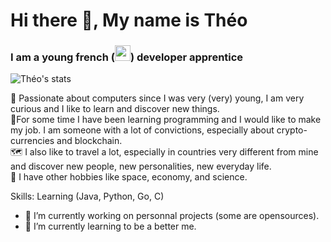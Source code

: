 # Hi there 👋, My name is Théo
### I am a young french (<img src="https://media0.giphy.com/media/x8r9ko36SAFSoMnFN1/giphy.gif?cid=790b7611659a542c656387ad297081e84810a66d8a897c0a&rid=giphy.gif&ct=g" width="25px">) developer apprentice<br />

![Théo's stats](https://github-readme-stats.vercel.app/api?username=TheoM-E&show_icons=true&count_private=true&theme=onedark&hide=issues,prs,contribs)<br />

🌠 Passionate about computers since I was very (very) young, I am very curious and I like to learn and discover new things. <br />
🌟For some time I have been learning programming and I would like to make my job. I am someone with a lot of convictions, especially about crypto-currencies and blockchain.<br />
🗺 I also like to travel a lot, especially in countries very different from mine and discover new people, new personalities, new everyday life.<br />
🚀 I have other hobbies like space, economy, and science.<br />

Skills: Learning (Java, Python, Go, C)

- 🔭 I’m currently working on personnal projects (some are opensources). 
- 🌱 I’m currently learning to be a better me. 

